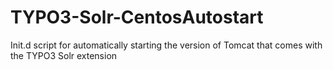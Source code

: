 TYPO3-Solr-CentosAutostart
==========================

Init.d script for automatically starting the version of Tomcat that comes with the TYPO3 Solr extension